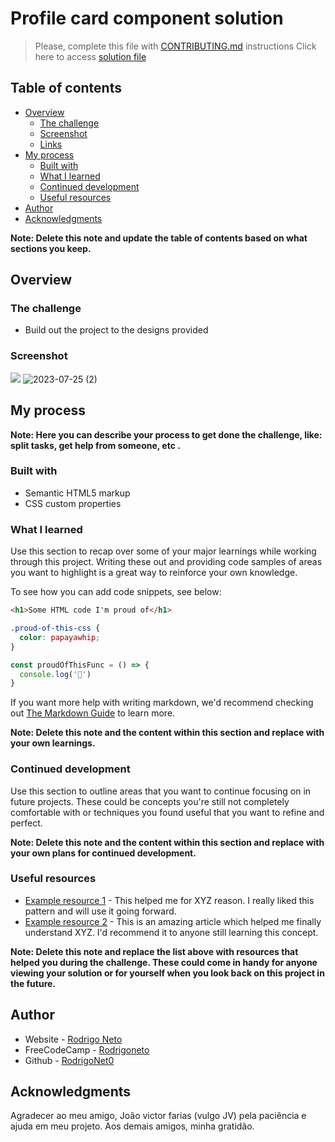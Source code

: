 # Profile card component solution

> Please, complete this file with [CONTRIBUTING.md](./CONTRIBUTING.md) instructions
> Click here to access [solution file](./solution) 

## Table of contents

- [Overview](#overview)
  - [The challenge](#the-challenge)
  - [Screenshot](#screenshot)
  - [Links](#links)
- [My process](#my-process)
  - [Built with](#built-with)
  - [What I learned](#what-i-learned)
  - [Continued development](#continued-development)
  - [Useful resources](#useful-resources)
- [Author](#author)
- [Acknowledgments](#acknowledgments)

**Note: Delete this note and update the table of contents based on what sections you keep.**

## Overview

### The challenge

- Build out the project to the designs provided

### Screenshot

![](./solution/screenshot.jpg)
![2023-07-25 (2)](https://github.com/RodrigoNet0/profile_card_challenge/assets/134714036/21d32078-00a2-4aea-8658-9242d8461041)


## My process

**Note: Here you can describe your process to get done the challenge, like: split tasks, get help from someone, etc .**

### Built with

- Semantic HTML5 markup
- CSS custom properties
  
### What I learned

Use this section to recap over some of your major learnings while working through this project. Writing these out and providing code samples of areas you want to highlight is a great way to reinforce your own knowledge.

To see how you can add code snippets, see below:

```html
<h1>Some HTML code I'm proud of</h1>
```
```css
.proud-of-this-css {
  color: papayawhip;
}
```
```js
const proudOfThisFunc = () => {
  console.log('🎉')
}
```

If you want more help with writing markdown, we'd recommend checking out [The Markdown Guide](https://www.markdownguide.org/) to learn more.

**Note: Delete this note and the content within this section and replace with your own learnings.**

### Continued development

Use this section to outline areas that you want to continue focusing on in future projects. These could be concepts you're still not completely comfortable with or techniques you found useful that you want to refine and perfect.

**Note: Delete this note and the content within this section and replace with your own plans for continued development.**

### Useful resources

- [Example resource 1](https://www.example.com) - This helped me for XYZ reason. I really liked this pattern and will use it going forward.
- [Example resource 2](https://www.example.com) - This is an amazing article which helped me finally understand XYZ. I'd recommend it to anyone still learning this concept.

**Note: Delete this note and replace the list above with resources that helped you during the challenge. These could come in handy for anyone viewing your solution or for yourself when you look back on this project in the future.**

## Author

- Website - [Rodrigo Neto](https://www.your-site.com)
- FreeCodeCamp - [Rodrigoneto](https://www.freecodecamp.org/portuguese/Rodrigoneto)
- Github - [RodrigoNet0](https://github.com/RodrigoNet0)

## Acknowledgments

Agradecer ao meu amigo, João victor farias (vulgo JV) pela paciência e ajuda em meu projeto.
Aos demais amigos, minha gratidão.


